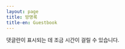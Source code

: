 ```yaml
---
layout: page
title: 방명록
title-en: Guestbook
---
```


댓글란이 표시되는 데 조금 시간이 걸릴 수 있습니다.

<script src="https://utteranc.es/client.js"
        repo="dimenerno/dimenerno.github.io"
        issue-term="pathname"
        theme="github-light"
        crossorigin="anonymous"
        async>
  </script>
